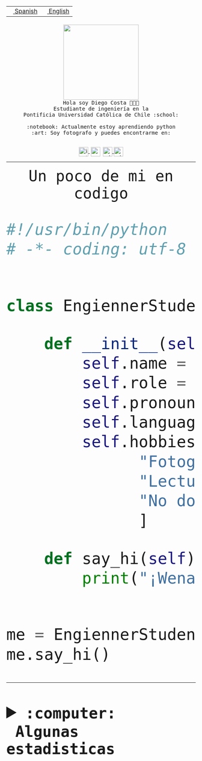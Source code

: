 <table border="0"  align="right">
 <tr><td><a href="README.md"><img src="https://upload.wikimedia.org/wikipedia/commons/thumb/8/89/Bandera_de_Espa%C3%B1a.svg/1200px-Bandera_de_Espa%C3%B1a.svg.png" height="10"> Spanish</a></td>
 <td><a href="README.en.md"><img src="https://upload.wikimedia.org/wikipedia/commons/a/a4/Flag_of_the_United_States.svg" height="10"> English</a></td></tr>
</table><br><br><br>


<p align="center">
  <img src="https://github.com/diegocostares/diegocostares/blob/main/Images/aaa2.gif?raw=true" height="200px" weight="200px">
  <br><samp>
    Hola soy Diego Costa 👨🏻‍💻<br>
    Estudiante de ingeniería en la <br>
    Pontificia Universidad Católica de Chile :school:<br>
  <br>
    :notebook: Actualmente estoy aprendiendo python <br>
    :art: Soy fotografo y puedes encontrarme en: <br>
  <br></samp>
  
</p>

<p align="center">
   <a href="https://instagram.com/diegocosta_no" target="blank">
    <img 
    align="center" src="https://cdn.jsdelivr.net/npm/simple-icons@3.0.1/icons/instagram.svg" alt="instagram" height="25px" width="25px" />
  </a>
  <a style="border: 3px solid; color: white;"href="https://t.me/diegocosta_no" target="blank">
  <img
  align="center" alt="Telegram" width="25px" src="https://icons-for-free.com/iconfiles/png/512/Telegram-1324888767380505522.png" />
</a>
<a href="https://api.whatsapp.com/send?phone=56971897835&text=Hola!" target="blank">
  <img
  align="center" alt="wtsp" width="25px" src="https://img.icons8.com/pastel-glyph/2x/whatsapp--v2.png" />
</a>
<a href="https://www.linkedin.com/in/diego-costa-786249213/" target="blank">
  <img
  align="center" alt="wtsp" width="25px" src="https://img.icons8.com/metro/452/linkedin.png" />
</a>

  </a>
</p>

---


<p align="center"><font size="25"><samp>Un poco de mi en codigo</samp></front></p>


```python
#!/usr/bin/python
# -*- coding: utf-8 -*-


class EngiennerStudent:

    def __init__(self):
        self.name = "Diego Costa"
        self.role = "Estudiante"
        self.pronouns = "he/him"
        self.language_spoken = ["es_CL", "en_US"]
        self.hobbies = [
              "Fotografia",
              "Lectura",
              "No dormir",
              ]

    def say_hi(self):
        print("¡Wena mundo!")


me = EngiennerStudent()
me.say_hi()
```
---
<details>
  <summary><b><samp>:computer: &nbsp;Algunas estadisticas</samp></b></summary>
  <br/></p>

<!--START_SECTION:waka-->
![Code Time](http://img.shields.io/badge/Code%20Time-976%20hrs%2056%20mins-blue)

**Soy nocturno 🦉** 

```text
🌞 Mañana                 18 commits          ░░░░░░░░░░░░░░░░░░░░░░░░░   00.62 % 
🌆 Día                    893 commits         ████████░░░░░░░░░░░░░░░░░   30.55 % 
🌃 Tarde                  1308 commits        ███████████░░░░░░░░░░░░░░   44.75 % 
🌙 Noche                  704 commits         ██████░░░░░░░░░░░░░░░░░░░   24.08 % 
```
📅 **Soy más productivo los Martes** 

```text
Lunes                    441 commits         ████░░░░░░░░░░░░░░░░░░░░░   15.09 % 
Martes                   570 commits         █████░░░░░░░░░░░░░░░░░░░░   19.50 % 
Miércoles                378 commits         ███░░░░░░░░░░░░░░░░░░░░░░   12.93 % 
Jueves                   436 commits         ████░░░░░░░░░░░░░░░░░░░░░   14.92 % 
Viernes                  429 commits         ████░░░░░░░░░░░░░░░░░░░░░   14.68 % 
Sábado                   227 commits         ██░░░░░░░░░░░░░░░░░░░░░░░   07.77 % 
Domingo                  442 commits         ████░░░░░░░░░░░░░░░░░░░░░   15.12 % 
```


📊 **Esta semana me dediqué a** 

```text
🐱‍💻 Proyectos: 
2023-1-S4-Grupo2-Scraper 20 hrs 56 mins      ██████████████░░░░░░░░░░░   56.06 % 
Index-capstone           4 hrs 9 mins        ███░░░░░░░░░░░░░░░░░░░░░░   11.15 % 
Tarea2                   3 hrs 40 mins       ██░░░░░░░░░░░░░░░░░░░░░░░   09.82 % 
server respaldlo         3 hrs 37 mins       ██░░░░░░░░░░░░░░░░░░░░░░░   09.72 % 
2023-1-S4-Grupo2-Backend 1 hr 47 mins        █░░░░░░░░░░░░░░░░░░░░░░░░   04.79 % 
```


 Last Updated on 27/05/2023 12:33:52 UTC
<!--END_SECTION:waka-->
  
  

<p align="center"> <img src="https://github-readme-stats.vercel.app/api?username=diegocostares&show_icons=true&theme=ayu-mirage" alt="abhisheknaiidu" /></p>
 
</details>
